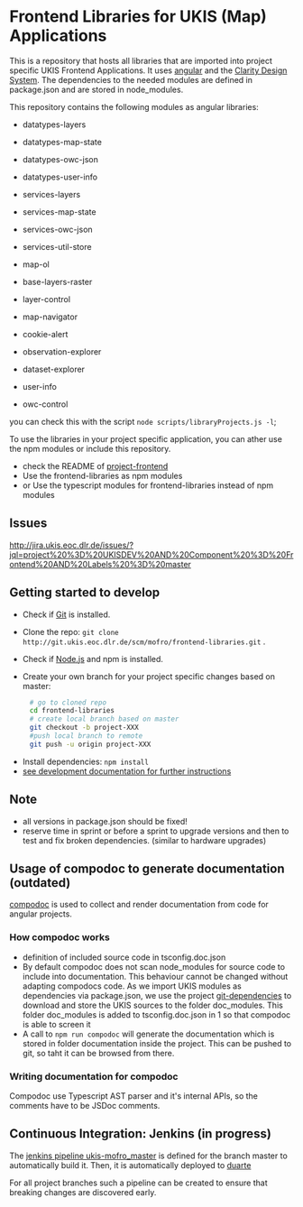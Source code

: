 # Frontend Libraries for UKIS (Map) Applications

This is a repository that hosts all libraries that are imported into project specific UKIS Frontend Applications. 
It uses [angular](https://angular.io/) and the [Clarity Design System](https://vmware.github.io/clarity/).
The dependencies to the needed modules are defined in package.json and are stored in node_modules.  

This repository contains the following modules as angular libraries:
- datatypes-layers
- datatypes-map-state
- datatypes-owc-json
- datatypes-user-info

- services-layers
- services-map-state
- services-owc-json
- services-util-store

- map-ol
- base-layers-raster
- layer-control
- map-navigator
- cookie-alert
- observation-explorer
- dataset-explorer
- user-info
- owc-control


you can check this with the script `node scripts/libraryProjects.js -l`;

To use the libraries in your project specific application, you can ather use the npm modules or include this repository.
- check the README of [project-frontend](http://git.ukis.eoc.dlr.de/projects/MOFRO/repos/project-frontend/browse/README.md)
- Use the frontend-libraries as npm modules 
- or Use the typescript modules for frontend-libraries instead of npm modules



## Issues
 http://jira.ukis.eoc.dlr.de/issues/?jql=project%20%3D%20UKISDEV%20AND%20Component%20%3D%20Frontend%20AND%20Labels%20%3D%20master

## Getting started to develop
- Check if [Git](https://git-scm.com/) is installed.
- Clone the repo: `git clone http://git.ukis.eoc.dlr.de/scm/mofro/frontend-libraries.git` . 
- Check if [Node.js](https://nodejs.org/) and npm is installed.

- Create your own branch for your project specific changes based on master: 
```bash
     # go to cloned repo
     cd frontend-libraries
     # create local branch based on master
     git checkout -b project-XXX
     #push local branch to remote
     git push -u origin project-XXX
```
- Install dependencies: `npm install`
- [see development documentation for further instructions](DEVELOPMENT.md)



## Note
- all versions in package.json should be fixed! 
- reserve time in sprint or before a sprint to upgrade versions and then to test and fix broken dependencies. (similar to hardware upgrades)

## Usage of compodoc to generate documentation (outdated)
[compodoc](https://github.com/compodoc/compodoc) is used to collect and render documentation from code for angular projects. 

### How compodoc works 

* definition of included source code in tsconfig.doc.json
* By default compodoc does not scan node_modules for source code to include into documentation. This behaviour cannot be changed without adapting compodocs code. As we import UKIS modules as dependencies via package.json, we use the project [git-dependencies](http://git.ukis.eoc.dlr.de/scm/admin/npm-git-dependencies.git) to download and store the UKIS sources to the folder doc_modules. This folder doc_modules is added to tsconfig.doc.json in 1 so that compodoc is able to screen it
* A call to `npm run compodoc` will generate the documentation which is stored in folder documentation inside the project. This can be pushed to git, so taht it can be browsed from there. 

### Writing documentation for compodoc

Compodoc use Typescript AST parser and it's internal APIs, so the comments have to be JSDoc comments. 


## Continuous Integration: Jenkins (in progress)

The [jenkins pipeline ukis-mofro_master](http://torres.eoc.dlr.de/job/ukis-mofro_master/) is defined for the branch master to automatically build it. Then, it is automatically deployed to [duarte](//duarte.eoc.dlr.de/master/) 

For all project branches such a pipeline can be created to ensure that breaking changes are discovered early.
